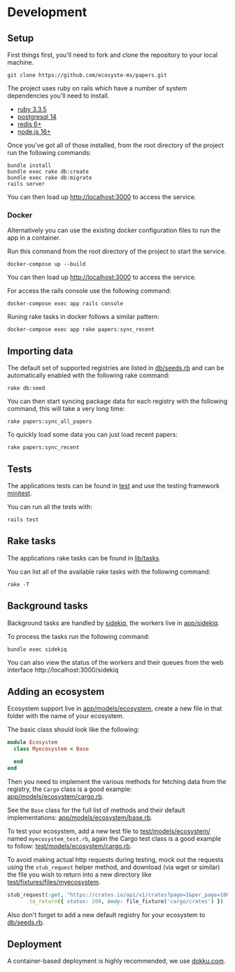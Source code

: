 # Development

## Setup

First things first, you'll need to fork and clone the repository to your local machine.

`git clone https://github.com/ecosyste-ms/papers.git`

The project uses ruby on rails which have a number of system dependencies you'll need to install. 

- [ruby 3.3.5](https://www.ruby-lang.org/en/documentation/installation/)
- [postgresql 14](https://www.postgresql.org/download/)
- [redis 6+](https://redis.io/download/)
- [node.js 16+](https://nodejs.org/en/download/)

Once you've got all of those installed, from the root directory of the project run the following commands:

```
bundle install
bundle exec rake db:create
bundle exec rake db:migrate
rails server
```

You can then load up [http://localhost:3000](http://localhost:3000) to access the service.

### Docker

Alternatively you can use the existing docker configuration files to run the app in a container.

Run this command from the root directory of the project to start the service.

`docker-compose up --build`

You can then load up [http://localhost:3000](http://localhost:3000) to access the service.

For access the rails console use the following command:

`docker-compose exec app rails console`

Runing rake tasks in docker follows a similar pattern:

`docker-compose exec app rake papers:sync_recent`

## Importing data

The default set of supported registries are listed in [db/seeds.rb](db/seeds.rb) and can be automatically enabled with the following rake command:

`rake db:seed`

You can then start syncing package data for each registry with the following command, this will take a very long time:

`rake papers:sync_all_papers`

To quickly load some data you can just load recent papers:

`rake papers:sync_recent`

## Tests

The applications tests can be found in [test](test) and use the testing framework [minitest](https://github.com/minitest/minitest).

You can run all the tests with:

`rails test`

## Rake tasks

The applications rake tasks can be found in [lib/tasks](lib/tasks).

You can list all of the available rake tasks with the following command:

`rake -T`

## Background tasks 

Background tasks are handled by [sidekiq](https://github.com/mperham/sidekiq), the workers live in [app/sidekiq](app/sidekiq/).

To process the tasks run the following command:

`bundle exec sidekiq`

You can also view the status of the workers and their queues from the web interface http://localhost:3000/sidekiq


## Adding an ecosystem

Ecosystem support live in [app/models/ecosystem](app/models/ecosystem), create a new file in that folder with the name of your ecosystem.

The basic class should look like the following:

```ruby
module Ecosystem
  class Myecosystem < Base

  end
end
```

Then you need to implement the various methods for fetching data from the registry, the `Cargo` class is a good example: [app/models/ecosystem/cargo.rb](app/models/ecosystem/cargo.rb).

See the `Base` class for the full list of methods and their default implementations: [app/models/ecosystem/base.rb](app/models/ecosystem/base.rb).

To test your ecosystem, add a new test file to [test/models/ecosystem/](test/models/ecosystem/) named `myecosystem_test.rb`, again the Cargo test class is a good example to follow: [test/models/ecosystem/cargo.rb](test/models/ecosystem/cargo.rb).

To avoid making actual http requests during testing, mock out the requests using the `stub_request` helper method, and download (via wget or similar) the file you wish to return into a new directory like [test/fixtures/files/myecosystem](test/fixtures/files/myecosystem).

```ruby
stub_request(:get, "https://crates.io/api/v1/crates?page=1&per_page=100")
      .to_return({ status: 200, body: file_fixture('cargo/crates') })
```

Also don't forget to add a new default registry for your ecosystem to [db/seeds.rb](db/seeds.rb).

## Deployment

A container-based deployment is highly recommended, we use [dokku.com](https://dokku.com/).